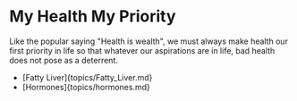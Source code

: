 # My Health My Priority

Like the popular saying "Health is wealth", we must always make health our first priority in life so that whatever our aspirations are in life, bad health does not pose as a deterrent.

- [Fatty Liver]{topics/Fatty_Liver.md}
- [Hormones]{topics/hormones.md} 
